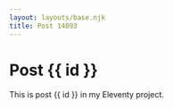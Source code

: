 ```yaml
---
layout: layouts/base.njk
title: Post 14093
---
```


# Post {{ id }}

This is post {{ id }} in my Eleventy project.
